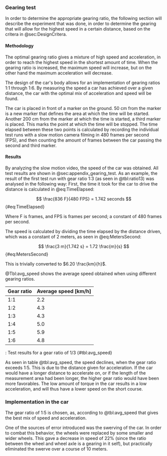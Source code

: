 ### Gearing test
In order to determine the appropriate gearing ratio, the following section will describe the experiment that was done, in order to determine the gearing that will allow for the highest speed in a certain distance, based on the critera in @sec:DesignCritera.

#### Methodology
The optimal gearing ratio gives a mixture of high speed and acceleration, in order to reach the highest speed in the shortest amount of time.
When the gearing ratio is increased, the maximum speed will increase, but on the other hand the maximum acceleration will decrease.

The design of the car's body allows for an implementation of gearing ratios 1:1 through 1:6.
By measuring the speed a car has achieved over a given distance, the car with the optimal mix of acceleration and speed will be found.

The car is placed in front of a marker on the ground. 50 cm from the marker is a new marker that defines the area at which the time will be started.
Another 200 cm from the marker at which the time is started, a third marker is placed.
This marks the point at which the time will be stopped.
The time elapsed between these two points is calculated by recording the individual test runs with a slow motion camera filming in 480 frames per second (FPS), and then counting the amount of frames between the car passing the second and third marker.

#### Results
By analyzing the slow motion video, the speed of the car was obtained. All test results are shown in @sec:appendix_gearing_test.
As an example, the result of the first test run with gear ratio 1:3 (as seen in @tbl:ratio13) was analysed in the following way:
First, the time it took for the car to drive the distance is calculated in @eq:TimeElapsed:

$$ \frac{836 F}{480 FPS} = 1.742 seconds $$ {#eq:TimeElapsed}

Where F is frames, and FPS is frames per second; a constant of 480 frames per second.

The speed is calculated by dividing the time elapsed by the distance driven, which was a constant of 2 meters, as seen in @eq:MetersSecond:

$$ \frac{3 m}{1.742 s} = 1.72 \frac{m}{s} $$ {#eq:MetersSecond}

This is trivially converted to $6.20 \frac{km}{h}$.

@Tbl:avg_speed shows the average speed obtained when using different gearing ratios.

| Gear ratio | Average speed [km/h] |
| ---------- | -------------------------------- |
| 1:1        | 2.2                              |
| 1:2        | 4.3                              |
| 1:3        | 4.3                              |
| 1:4        | 5.0                              |
| 1:5        | 5.9                              |
| 1:6        | 4.8                              |

: Test results for a gear ratio of 1/3 {#tbl:avg_speed}

As seen in table @tbl:avg_speed, the speed declines, when the gear ratio exceeds 1:5.
This is due to the distance given for acceleration.
If the car would have a longer distance to accelerate on, or if the length of the measurement area had been longer, the higher gear ratio would have been more favorables.
The low amount of torque in the car results in a low acceleration, and will thus have a lower speed on the short course.

### Implementation in the car
The gear ratio of 1:5 is chosen, as, according to @tbl:avg_speed that gives the best mix of speed and acceleration.

One of the sources of error introduced was the swerving of the car.
In order to combat this behavior, the wheels were replaced by some smaller and wider wheels.
This gave a decrease in speed of 22% (since the ratio between the wheel and wheel axle is a gearing in it self), but practically eliminated the swerve over a course of 10 meters.
